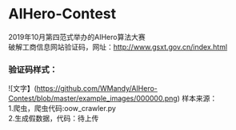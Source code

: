 # AIHero-Contest
2019年10月第四范式举办的AIHero算法大赛  
破解工商信息网站验证码，网址：http://www.gsxt.gov.cn/index.html  
### 验证码样式：  
![文字】(https://github.com/WMandy/AIHero-Contest/blob/master/example_images/000000.png)
样本来源：  
1.爬虫，爬虫代码:oow_crawler.py  
2.生成假数据，代码：待上传
